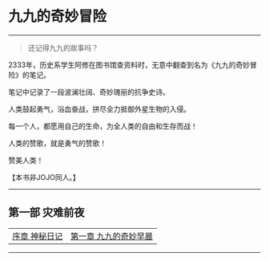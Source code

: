 # 九九的奇妙冒险
**************************************************

> 还记得九九的故事吗？

2333年，历史系学生阿修在图书馆查资料时，无意中翻查到名为《九九的奇妙冒险》的笔记。

笔记中记录了一段波澜壮阔、奇妙瑰丽的抗争史诗。

人类鼓起勇气，浴血奋战，拼尽全力抵御外星生物的入侵。

每一个人，都愿用自己的生命，为全人类的自由和生存而战！

人类的赞歌，就是勇气的赞歌！

赞美人类！

【本书非JOJO同人。】

**************************************************

## 第一部 灾难前夜

| | |
|-|-|
|[序章 神秘日记](part-1\000)|[第一章 九九的奇妙早晨](part-1\001)|


**************************************************

